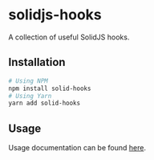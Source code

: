 # solidjs-hooks

A collection of useful SolidJS hooks.

## Installation

```bash
# Using NPM
npm install solid-hooks
# Using Yarn
yarn add solid-hooks
```

## Usage

Usage documentation can be found [here](/packages/solidjs-hooks).